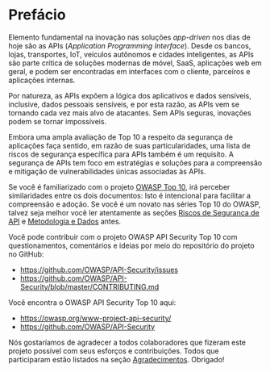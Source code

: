 # Prefácio

Elemento fundamental na inovação nas soluções *app-driven* nos dias de hoje são as APIs (*Application Programming Interface*). Desde os bancos, lojas, transportes, IoT, veículos autônomos e cidades inteligentes, as APIs são parte crítica de soluções modernas de móvel, SaaS, aplicações web em geral, e podem ser encontradas em interfaces com o cliente, parceiros e aplicações internas.

Por natureza, as APIs expõem a lógica dos aplicativos e dados sensíveis, inclusive, dados pessoais sensíveis, e por esta razão, as APIs vem se tornando cada vez mais alvo de atacantes. Sem APIs seguras, inovações podem se tornar impossíveis.

Embora uma ampla avaliação de Top 10 a respeito da segurança de aplicações faça sentido, em razão de suas particularidades, uma lista de riscos de segurança específica para APIs também é um requisito. A segurança de APIs tem foco em estratégias e soluções para a compreensão e mitigação de vulnerabilidades únicas associadas às APIs.

Se você é familiarizado com o projeto [OWASP Top 10][1], irá perceber similaridades entre os dois documentos: Isto é intencional para facilitar a compreensão e adoção. Se você é um novato nas séries Top 10 do OWASP, talvez seja melhor você ler atentamente as seções [Riscos de Segurança de API][2] e [Metodologia e Dados][3] antes.

Você pode contribuir com o projeto OWASP API Security Top 10 com questionamentos, comentários e ideias por meio do repositório do projeto no GitHub:

* https://github.com/OWASP/API-Security/issues
* https://github.com/OWASP/API-Security/blob/master/CONTRIBUTING.md

Você encontra o OWASP API Security Top 10 aqui:

* https://owasp.org/www-project-api-security/
* https://github.com/OWASP/API-Security

Nós gostaríamos de agradecer a todos colaboradores que fizeram este projeto possível com seus esforços e contribuições. Todos que participaram estão listados na seção [Agradecimentos][4]. Obrigado!

[1]: https://owasp.org/www-project-top-ten/
[2]: ./0x10-api-security-risks.md
[3]: ./0xd0-about-data.md
[4]: ./0xd1-acknowledgments.md
